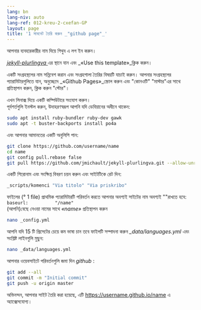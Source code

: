 ```yaml
---
lang: bn
lang-niv: auto
lang-ref: 012-kreu-2-cxefan-GP
layout: page
title: '1 সাবনেট তৈরি করুন _"github page"_'
---
```


আপনার ব্যবহারকারীর নাম দিয়ে গিথুব এ লগ ইন করুন।  

 [ _jekyll-plurlingva_ ](https://github.com/jmichault/jekyll-plurlingva)এর স্থানে যান এবং _«Use this template»_ক্লিক করুন।

একটি সংগ্রহস্থলের নাম সন্নিবেশ করান এবং সংগ্রহশালা তৈরির বিষয়টি যাচাই করুন।
আপনার সংগ্রহস্থলের প্যারামিটারগুলিতে যান, অনুচ্ছেদে _«Github Pages»_স্ক্রোল করুন এবং "কোনওটি" "মাস্টার"এর সাথে প্রতিস্থাপন করুন, ক্লিক করুন "স্টোর"।

এখন লিনাক্স দিয়ে একটি কম্পিউটারে সংযোগ করুন।  
পূর্বশর্তগুলি ইনস্টল করুন, উদাহরণস্বরূপ আপনি যদি ডেবিয়ানের অধীনে থাকেন:
```bash
sudo apt install ruby-bundler ruby-dev gawk
sudo apt -t buster-backports install po4a
```

এবং আপনার আমানতের একটি অনুলিপি পান:
```bash
git clone https://github.com/username/name
cd name
git config pull.rebase false
git pull https://github.com/jmichault/jekyll-plurlingva.git --allow-unrelated-histories
```

একটি শিরোনাম এবং সংক্ষিপ্ত বিবরণ চয়ন করুন এবং সাইটটিকে রেট দিন:
```bash
_scripts/komenci "Via titolo" "Via priskribo"
```

ফাইলের (° 1 file) প্রাথমিক প্যারামিটারটি পরিবর্তন করতে আপনার অবশ্যই সাইটের নাম অবশ্যই ""রাখতে হবে:  
    `baseurl:          "/name"`  
    (আপনি)বেছে নেওয়া নামের সাথে _«name»_ প্রতিস্থাপন করুন
```bash
nano _config.yml
```

আপনি যদি 15 টি প্রিসেটের চেয়ে কম ভাষা চান তবে ফাইলটি সম্পাদনা করুন _\_data/languages.yml_ এবং সংশ্লিষ্ট লাইনগুলি মুছুন:
```bash
nano _data/languages.yml
```

আপনার ওয়েবসাইটে পরিবর্তনগুলি জমা দিন _github_ :
```bash
git add --all
git commit -m "Initial commit"
git push -u origin master
```

অভিনন্দন, আপনার সাইট তৈরি করা হয়েছে, এটি https://username.github.io/name এ অ্যাক্সেসযোগ্য।

